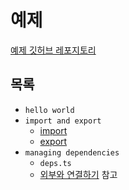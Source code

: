 # 예제

[예제 깃허브 레포지토리](https://github.com/zerosheepmoo/deno-prac)

## 목록

- `hello world`
- `import and export`
  - [import](https://developer.mozilla.org/en-US/docs/Web/JavaScript/Reference/Statements/import)
  - [export](https://developer.mozilla.org/en-US/docs/Web/JavaScript/Reference/Statements/export)
- `managing dependencies`
  - `deps.ts`
  - [외부와 연결하기](./external.md) 참고
